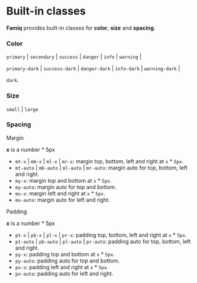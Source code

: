 # Built-in classes

**Famiq** provides built-in classes for **color**, **size** and **spacing**.

### Color

`primary` | `secondary` | `success` | `danger` | `info` | `warning` |

`primary-dark` | `success-dark` | `danger-dark` | `info-dark` | `warning-dark` |

`dark`.

### Size

`small` | `large`

### Spacing

Margin

**x** is a number * 5px

- `mt-x` | `mb-x` | `ml-x` | `mr-x`: margin top, bottom, left and right at `x` * `5px`.
- `mt-auto` | `mb-auto` | `ml-auto` | `mr-auto`: margin auto for top, bottom, left and right.
- `my-x`: margin top and bottom at `x` * `5px`.
- `my-auto`: margin auto for top and bottom.
- `mx-x`: margin left and right at `x` * `5px`.
- `mx-auto`: margin auto for left and right.

Padding

**x** is a number * 5px

- `pt-x` | `pb-x` | `pl-x` | `pr-x`: padding top, bottom, left and right at `x` * `5px`.
- `pt-auto` | `pb-auto` | `pl-auto` | `pr-auto`: padding auto for top, bottom, left and right.
- `py-x`: padding top and bottom at `x` * `5px`.
- `py-auto`: padding auto for top and bottom.
- `px-x`: padding left and right at `x` * `5px`.
- `px-auto`: padding auto for left and right.

